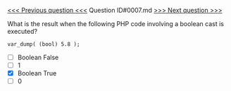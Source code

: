[<<< Previous question <<<](0006.md)  Question ID#0007.md  [>>> Next question >>>](0008.md) 

What is the result when the following PHP code involving a boolean cast is executed?

```[object Object]
var_dump( (bool) 5.8 );

```

- [ ] Boolean False
- [ ] 1
- [x] Boolean True
- [ ] 0
